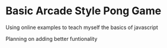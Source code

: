 # Basic Arcade Style Pong Game
Using online examples to teach myself the basics of javascript

Planning on adding better funtionality
